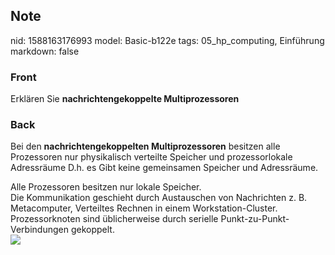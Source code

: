 ## Note
nid: 1588163176993
model: Basic-b122e
tags: 05_hp_computing, Einführung
markdown: false

### Front
Erklären Sie <b>nachrichtengekoppelte Multiprozessoren</b>

### Back
Bei den <b>nachrichtengekoppelten Multiprozessoren</b> besitzen
alle Prozessoren nur physikalisch verteilte Speicher und
prozessorlokale Adressräume D.h. es Gibt keine gemeinsamen Speicher
und Adressräume.
<div>
  Alle Prozessoren besitzen nur lokale Speicher.
</div>
<div>
  Die Kommunikation geschieht durch Austauschen von Nachrichten z.
  B. Metacomputer, Verteiltes Rechnen in einem Workstation-Cluster.
</div>
<div>
  Prozessorknoten sind üblicherweise durch serielle
  Punkt-zu-Punkt-Verbindungen gekoppelt.
</div>
<div><img src=
"paste-38a0ef5d38bc83a04c0d9091e27ed496aad6fedf.jpg"></div>
